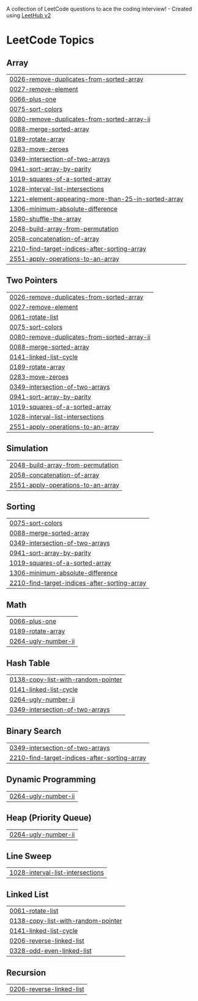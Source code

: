 A collection of LeetCode questions to ace the coding interview! - Created using [LeetHub v2](https://github.com/arunbhardwaj/LeetHub-2.0)
<!---LeetCode Topics Start-->
# LeetCode Topics
## Array
|  |
| ------- |
| [0026-remove-duplicates-from-sorted-array](https://github.com/uestcwt2015/leetcode_practise/tree/master/0026-remove-duplicates-from-sorted-array) |
| [0027-remove-element](https://github.com/uestcwt2015/leetcode_practise/tree/master/0027-remove-element) |
| [0066-plus-one](https://github.com/uestcwt2015/leetcode_practise/tree/master/0066-plus-one) |
| [0075-sort-colors](https://github.com/uestcwt2015/leetcode_practise/tree/master/0075-sort-colors) |
| [0080-remove-duplicates-from-sorted-array-ii](https://github.com/uestcwt2015/leetcode_practise/tree/master/0080-remove-duplicates-from-sorted-array-ii) |
| [0088-merge-sorted-array](https://github.com/uestcwt2015/leetcode_practise/tree/master/0088-merge-sorted-array) |
| [0189-rotate-array](https://github.com/uestcwt2015/leetcode_practise/tree/master/0189-rotate-array) |
| [0283-move-zeroes](https://github.com/uestcwt2015/leetcode_practise/tree/master/0283-move-zeroes) |
| [0349-intersection-of-two-arrays](https://github.com/uestcwt2015/leetcode_practise/tree/master/0349-intersection-of-two-arrays) |
| [0941-sort-array-by-parity](https://github.com/uestcwt2015/leetcode_practise/tree/master/0941-sort-array-by-parity) |
| [1019-squares-of-a-sorted-array](https://github.com/uestcwt2015/leetcode_practise/tree/master/1019-squares-of-a-sorted-array) |
| [1028-interval-list-intersections](https://github.com/uestcwt2015/leetcode_practise/tree/master/1028-interval-list-intersections) |
| [1221-element-appearing-more-than-25-in-sorted-array](https://github.com/uestcwt2015/leetcode_practise/tree/master/1221-element-appearing-more-than-25-in-sorted-array) |
| [1306-minimum-absolute-difference](https://github.com/uestcwt2015/leetcode_practise/tree/master/1306-minimum-absolute-difference) |
| [1580-shuffle-the-array](https://github.com/uestcwt2015/leetcode_practise/tree/master/1580-shuffle-the-array) |
| [2048-build-array-from-permutation](https://github.com/uestcwt2015/leetcode_practise/tree/master/2048-build-array-from-permutation) |
| [2058-concatenation-of-array](https://github.com/uestcwt2015/leetcode_practise/tree/master/2058-concatenation-of-array) |
| [2210-find-target-indices-after-sorting-array](https://github.com/uestcwt2015/leetcode_practise/tree/master/2210-find-target-indices-after-sorting-array) |
| [2551-apply-operations-to-an-array](https://github.com/uestcwt2015/leetcode_practise/tree/master/2551-apply-operations-to-an-array) |
## Two Pointers
|  |
| ------- |
| [0026-remove-duplicates-from-sorted-array](https://github.com/uestcwt2015/leetcode_practise/tree/master/0026-remove-duplicates-from-sorted-array) |
| [0027-remove-element](https://github.com/uestcwt2015/leetcode_practise/tree/master/0027-remove-element) |
| [0061-rotate-list](https://github.com/uestcwt2015/leetcode_practise/tree/master/0061-rotate-list) |
| [0075-sort-colors](https://github.com/uestcwt2015/leetcode_practise/tree/master/0075-sort-colors) |
| [0080-remove-duplicates-from-sorted-array-ii](https://github.com/uestcwt2015/leetcode_practise/tree/master/0080-remove-duplicates-from-sorted-array-ii) |
| [0088-merge-sorted-array](https://github.com/uestcwt2015/leetcode_practise/tree/master/0088-merge-sorted-array) |
| [0141-linked-list-cycle](https://github.com/uestcwt2015/leetcode_practise/tree/master/0141-linked-list-cycle) |
| [0189-rotate-array](https://github.com/uestcwt2015/leetcode_practise/tree/master/0189-rotate-array) |
| [0283-move-zeroes](https://github.com/uestcwt2015/leetcode_practise/tree/master/0283-move-zeroes) |
| [0349-intersection-of-two-arrays](https://github.com/uestcwt2015/leetcode_practise/tree/master/0349-intersection-of-two-arrays) |
| [0941-sort-array-by-parity](https://github.com/uestcwt2015/leetcode_practise/tree/master/0941-sort-array-by-parity) |
| [1019-squares-of-a-sorted-array](https://github.com/uestcwt2015/leetcode_practise/tree/master/1019-squares-of-a-sorted-array) |
| [1028-interval-list-intersections](https://github.com/uestcwt2015/leetcode_practise/tree/master/1028-interval-list-intersections) |
| [2551-apply-operations-to-an-array](https://github.com/uestcwt2015/leetcode_practise/tree/master/2551-apply-operations-to-an-array) |
## Simulation
|  |
| ------- |
| [2048-build-array-from-permutation](https://github.com/uestcwt2015/leetcode_practise/tree/master/2048-build-array-from-permutation) |
| [2058-concatenation-of-array](https://github.com/uestcwt2015/leetcode_practise/tree/master/2058-concatenation-of-array) |
| [2551-apply-operations-to-an-array](https://github.com/uestcwt2015/leetcode_practise/tree/master/2551-apply-operations-to-an-array) |
## Sorting
|  |
| ------- |
| [0075-sort-colors](https://github.com/uestcwt2015/leetcode_practise/tree/master/0075-sort-colors) |
| [0088-merge-sorted-array](https://github.com/uestcwt2015/leetcode_practise/tree/master/0088-merge-sorted-array) |
| [0349-intersection-of-two-arrays](https://github.com/uestcwt2015/leetcode_practise/tree/master/0349-intersection-of-two-arrays) |
| [0941-sort-array-by-parity](https://github.com/uestcwt2015/leetcode_practise/tree/master/0941-sort-array-by-parity) |
| [1019-squares-of-a-sorted-array](https://github.com/uestcwt2015/leetcode_practise/tree/master/1019-squares-of-a-sorted-array) |
| [1306-minimum-absolute-difference](https://github.com/uestcwt2015/leetcode_practise/tree/master/1306-minimum-absolute-difference) |
| [2210-find-target-indices-after-sorting-array](https://github.com/uestcwt2015/leetcode_practise/tree/master/2210-find-target-indices-after-sorting-array) |
## Math
|  |
| ------- |
| [0066-plus-one](https://github.com/uestcwt2015/leetcode_practise/tree/master/0066-plus-one) |
| [0189-rotate-array](https://github.com/uestcwt2015/leetcode_practise/tree/master/0189-rotate-array) |
| [0264-ugly-number-ii](https://github.com/uestcwt2015/leetcode_practise/tree/master/0264-ugly-number-ii) |
## Hash Table
|  |
| ------- |
| [0138-copy-list-with-random-pointer](https://github.com/uestcwt2015/leetcode_practise/tree/master/0138-copy-list-with-random-pointer) |
| [0141-linked-list-cycle](https://github.com/uestcwt2015/leetcode_practise/tree/master/0141-linked-list-cycle) |
| [0264-ugly-number-ii](https://github.com/uestcwt2015/leetcode_practise/tree/master/0264-ugly-number-ii) |
| [0349-intersection-of-two-arrays](https://github.com/uestcwt2015/leetcode_practise/tree/master/0349-intersection-of-two-arrays) |
## Binary Search
|  |
| ------- |
| [0349-intersection-of-two-arrays](https://github.com/uestcwt2015/leetcode_practise/tree/master/0349-intersection-of-two-arrays) |
| [2210-find-target-indices-after-sorting-array](https://github.com/uestcwt2015/leetcode_practise/tree/master/2210-find-target-indices-after-sorting-array) |
## Dynamic Programming
|  |
| ------- |
| [0264-ugly-number-ii](https://github.com/uestcwt2015/leetcode_practise/tree/master/0264-ugly-number-ii) |
## Heap (Priority Queue)
|  |
| ------- |
| [0264-ugly-number-ii](https://github.com/uestcwt2015/leetcode_practise/tree/master/0264-ugly-number-ii) |
## Line Sweep
|  |
| ------- |
| [1028-interval-list-intersections](https://github.com/uestcwt2015/leetcode_practise/tree/master/1028-interval-list-intersections) |
## Linked List
|  |
| ------- |
| [0061-rotate-list](https://github.com/uestcwt2015/leetcode_practise/tree/master/0061-rotate-list) |
| [0138-copy-list-with-random-pointer](https://github.com/uestcwt2015/leetcode_practise/tree/master/0138-copy-list-with-random-pointer) |
| [0141-linked-list-cycle](https://github.com/uestcwt2015/leetcode_practise/tree/master/0141-linked-list-cycle) |
| [0206-reverse-linked-list](https://github.com/uestcwt2015/leetcode_practise/tree/master/0206-reverse-linked-list) |
| [0328-odd-even-linked-list](https://github.com/uestcwt2015/leetcode_practise/tree/master/0328-odd-even-linked-list) |
## Recursion
|  |
| ------- |
| [0206-reverse-linked-list](https://github.com/uestcwt2015/leetcode_practise/tree/master/0206-reverse-linked-list) |
<!---LeetCode Topics End-->